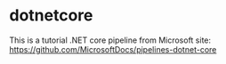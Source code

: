 # dotnetcore
This is a tutorial .NET core pipeline from Microsoft site: https://github.com/MicrosoftDocs/pipelines-dotnet-core
